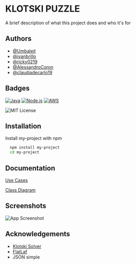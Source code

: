 
# KLOTSKI PUZZLE

A brief description of what this project does and who it's for


## Authors

- [@Umbaleit](https://www.github.com/Umbeleit)
- [@ivanbrillo](https://www.github.com/ivanbrillo)
- [@ricky0219](https://www.github.com/ricky0219)
- [@AlessandroCoron](https://www.github.com/AlessandroCoron)
- [@claudiadecarlo19](https://www.github.com/claudiadecarlo19)

## Badges

[![Java](https://img.shields.io/badge/Java-ED8B00?style=for-the-badge&logo=openjdk&logoColor=white)](https://www.java.com/en/)
[![Node.js](https://img.shields.io/badge/Node.js-43853D?style=for-the-badge&logo=node.js&logoColor=white)](https://nodejs.org/en) 
[![AWS](https://img.shields.io/badge/Amazon_AWS-232F3E?style=for-the-badge&logo=amazon-aws&logoColor=white)](https://aws.amazon.com/)

![MIT License](https://img.shields.io/github/license/othneildrew/Best-README-Template.svg?style=for-the-badge)


## Installation

Install my-project with npm

```bash
  npm install my-project
  cd my-project
```
    
## Documentation

[Use Cases](https://linktodocumentation)

[Class Diagram](https://linktodocumentation)



## Screenshots

![App Screenshot](https://via.placeholder.com/468x300?text=App+Screenshot+Here)


## Acknowledgements

 - [Klotski Solver](https://github.com/jeantimex/klotski/tree/master)
 - [FlatLaf](https://www.formdev.com/flatlaf/)
 - JSON simple



